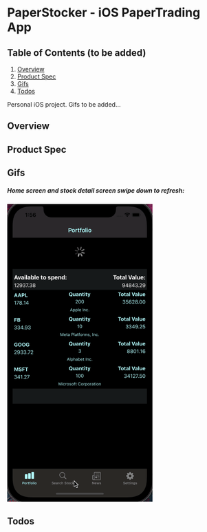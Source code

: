 # PaperStocker - iOS PaperTrading App

## Table of Contents (to be added)
1. [Overview](#Overview)
2. [Product Spec](#Product-Spec)
3. [Gifs](#Gifs)
4. [Todos](#Todos)

Personal iOS project. Gifs to be added...


## Overview

## Product Spec

## Gifs
##### Home screen and stock detail screen swipe down to refresh:

<img src='https://raw.githubusercontent.com/Jimmy-2/PaperStocker/main/gifs/Refresh1.gif' title='Refresh gif' width='' alt='Refresh gif' />


## Todos



